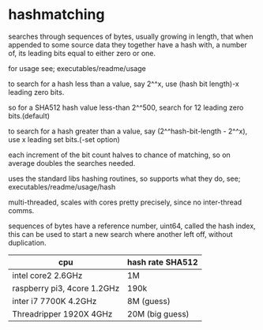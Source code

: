 # hashmatching
searches through sequences of bytes, usually growing in length, that when appended to some source data they together have a hash with, a number of, its leading bits equal to either zero or one.

for usage see; executables/readme/usage

to search for a hash less than a value, say 2^^x, use (hash bit length)-x leading zero bits.

so for a SHA512 hash value less-than 2^^500, search for 12 leading zero bits.(default)

to search for a hash greater than a value, say (2^^hash-bit-length - 2^^x), use x leading set bits.(-set option)

each increment of the bit count halves to chance of matching, so on average doubles the searches needed.  

uses the standard libs hashing routines, so supports what they do, see; executables/readme/usage/hash

multi-threaded, scales with cores pretty precisely, since no inter-thread comms.

sequences of bytes have a reference number, uint64, called the hash index, this can be used to start a new search where another left off, without duplication.


|cpu|hash rate SHA512|
|-------------------|--------------------------|
|intel core2 2.6GHz | 1M|
|raspberry pi3, 4core 1.2GHz | 190k|
|inter i7 7700K  4.2GHz  |  8M (guess)|
|Threadripper 1920X 4GHz |  20M (big guess)|

